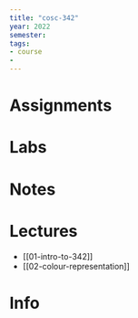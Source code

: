 ```yaml
---
title: "cosc-342"
year: 2022
semester: 
tags: 
- course
- 
---
```

# Assignments

# Labs

# Notes

# Lectures
- [[01-intro-to-342]]
- [[02-colour-representation]]

# Info

